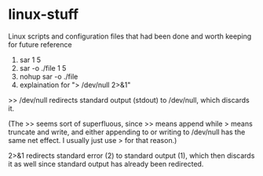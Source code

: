 # linux-stuff
Linux scripts and configuration files that had been done and worth keeping for future reference

1. sar 1 5 
2. sar -o ./file 1 5 
3. nohup sar -o ./file
4. explaination for "> /dev/null 2>&1"

\>\> /dev/null redirects standard output (stdout) to /dev/null, which discards it.

(The >> seems sort of superfluous, since >> means append while > means truncate and write, and either appending to or writing to /dev/null has the same net effect. I usually just use > for that reason.)

2>&1 redirects standard error (2) to standard output (1), which then discards it as well since standard output has already been redirected.
